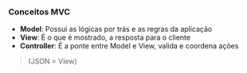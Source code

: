 ### Conceitos MVC

- **Model**: Possui as lógicas por trás e as regras da aplicação
- **View**: É o que é mostrado, a resposta para o cliente
- **Controller**: É a ponte entre Model e View, valida e coordena ações

> (JSON = View)